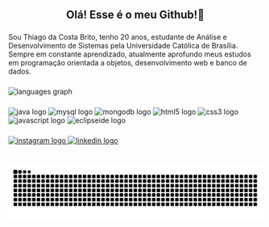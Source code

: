 <h2 align="center">Olá! Esse é o meu Github!🫡</h2>

###

<p align="left">Sou Thiago da Costa Brito, tenho 20 anos, estudante de Análise e Desenvolvimento de Sistemas pela Universidade Católica de Brasília. Sempre em constante aprendizado, atualmente aprofundo meus estudos em programação orientada a objetos, desenvolvimento web e banco de dados.</p>

###

<div align="left">
  <img src="https://github-readme-stats.vercel.app/api/top-langs?username=thiagocb2504&locale=en&hide_title=false&layout=compact&card_width=320&langs_count=5&theme=dracula&hide_border=false" height="150" alt="languages graph"  />
</div>

###

<div align="left">
  <img src="https://cdn.jsdelivr.net/gh/devicons/devicon/icons/java/java-original-wordmark.svg" height="130" alt="java logo"  
  <img width="60" 
  <img src="https://cdn.jsdelivr.net/gh/devicons/devicon/icons/spring/spring-original-wordmark.svg" height="130" alt="spring logo"  />
  <img width="60" 
  <img src="https://cdn.jsdelivr.net/gh/devicons/devicon/icons/mysql/mysql-original-wordmark.svg" height="130" alt="mysql logo"  />
  <img width="60" 
  <img src="https://cdn.jsdelivr.net/gh/devicons/devicon/icons/mongodb/mongodb-original-wordmark.svg" height="130" alt="mongodb logo"  />
  <img width="60" 
  <img src="https://cdn.jsdelivr.net/gh/devicons/devicon/icons/html5/html5-original.svg" height="130" alt="html5 logo"  />
  <img width="60" 
  <img src="https://cdn.jsdelivr.net/gh/devicons/devicon/icons/css3/css3-original.svg" height="130" alt="css3 logo"  />
  <img width="60" 
  <img src="https://cdn.jsdelivr.net/gh/devicons/devicon/icons/javascript/javascript-original.svg" height="130" alt="javascript logo"  />
  <img width="60" 
  <img src="https://skillicons.dev/icons?i=eclipse" height="130" alt="eclipseide logo"  />
</div>

###

<div align="left">
  <a href="https://www.instagram.com/_thiago05_/" target="_blank">
    <img src="https://img.shields.io/static/v1?message=Instagram&logo=instagram&label=&color=E4405F&logoColor=white&labelColor=&style=for-the-badge" height="35" alt="instagram logo"  />
  </a>
  <a href="https://www.linkedin.com/in/thiago-da-costa-brito/" target="_blank">
    <img src="https://img.shields.io/static/v1?message=LinkedIn&logo=linkedin&label=&color=0077B5&logoColor=white&labelColor=&style=for-the-badge" height="35" alt="linkedin logo"  />
  </a>
</div>

###

<br clear="both">

<img src="https://raw.githubusercontent.com/thiagocb2504/thiagocb2504/output/snake.svg" alt="Snake animation" />

###

